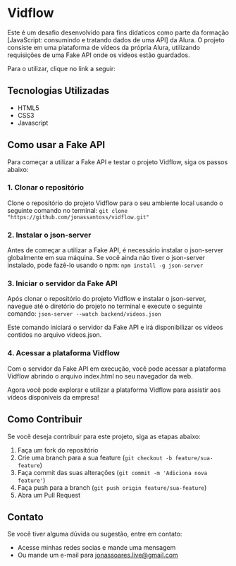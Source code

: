 # Vidflow

Este é um desafio desenvolvido para fins didaticos como parte da formação [JavaScript: consumindo e tratando dados de uma API] da Alura. O projeto consiste em uma plataforma de vídeos da própria Alura, utilizando requisições de uma Fake API onde os vídeos estão guardados.

Para o utilizar, clique no link a seguir:

## Tecnologias Utilizadas

- HTML5
- CSS3
- Javascript

## Como usar a Fake API

Para começar a utilizar a Fake API e testar o projeto Vidflow, siga os passos abaixo:

### 1. Clonar o repositório

Clone o repositório do projeto Vidflow para o seu ambiente local usando o seguinte comando no terminal: ```git clone "https://github.com/jonassantoss/vidflow.git"```

### 2. Instalar o json-server

Antes de começar a utilizar a Fake API, é necessário instalar o json-server globalmente em sua máquina. Se você ainda não tiver o json-server instalado, pode fazê-lo usando o npm: ```npm install -g json-server```

### 3. Iniciar o servidor da Fake API

Após clonar o repositório do projeto Vidflow e instalar o json-server, navegue até o diretório do projeto no terminal e execute o seguinte comando: ```json-server --watch backend/videos.json```

Este comando iniciará o servidor da Fake API e irá disponibilizar os vídeos contidos no arquivo videos.json.

### 4. Acessar a plataforma Vidflow

Com o servidor da Fake API em execução, você pode acessar a plataforma Vidflow abrindo o arquivo index.html no seu navegador da web.

Agora você pode explorar e utilizar a plataforma Vidflow para assistir aos vídeos disponíveis da empresa!

## Como Contribuir

Se você deseja contribuir para este projeto, siga as etapas abaixo:

1. Faça um fork do repositório
2. Crie uma branch para a sua feature (`git checkout -b feature/sua-feature`)
3. Faça commit das suas alterações (`git commit -m 'Adiciona nova feature'`)
4. Faça push para a branch (`git push origin feature/sua-feature`)
5. Abra um Pull Request

## Contato

Se você tiver alguma dúvida ou sugestão, entre em contato:

- Acesse minhas redes socias e mande uma mensagem
- Ou mande um e-mail para jonassoares.live@gmail.com

